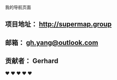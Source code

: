  
 我的导航页面

## 项目地址： http://supermap.group

## 邮箱： gh.yang@outlook.com

## 贡献者： Gerhard  


:heart: :heart: :heart: :heart: :heart:



